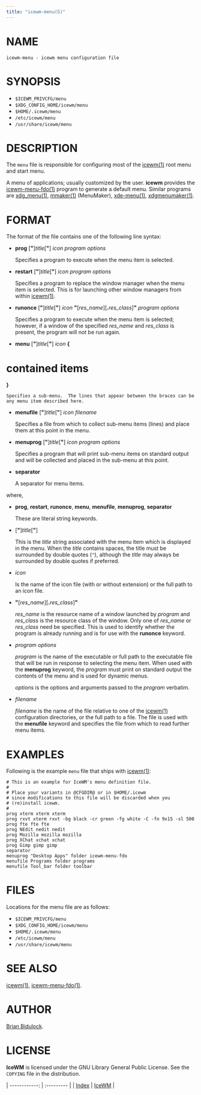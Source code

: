 ```yaml
---
title: "icewm-menu(5)"
---
```

# NAME

    icewm-menu - icewm menu configuration file

# SYNOPSIS

- `$ICEWM_PRIVCFG/menu`
- `$XDG_CONFIG_HOME/icewm/menu`
- `$HOME/.icewm/menu`
- `/etc/icewm/menu`
- `/usr/share/icewm/menu`

# DESCRIPTION

The `menu` file is responsible for configuring most of the [icewm(1)](icewm.md)
root menu and start menu.

A menu of applications; usually customized by the user.  **icewm**
provides the [icewm-menu-fdo(1)](icewm-menu-fdo.md) program to generate a default menu.
Similar programs are [xdg\_menu(1)](https://manned.org/xdg_menu.1), [mmaker(1)](https://manned.org/mmaker.1) (MenuMaker),
[xde-menu(1)](https://manned.org/xde-menu.1), [xdgmenumaker(1)](https://manned.org/xdgmenumaker.1).

# FORMAT

The format of the file contains one of the following line syntax:

- **prog** \[**"**\]_title_\[**"**\] _icon_ _program_ _options_

    Specifies a program to execute when the menu item is selected.

- **restart** \[**"**\]_title_\[**"**\] _icon_ _program_ _options_

    Specifies a program to replace the window manager when the menu item is
    selected.  This is for launching other window managers from within
    [icewm(1)](icewm.md).

- **runonce** \[**"**\]_title_\[**"**\] _icon_ **"**\[_res\_name_\]\[**.**_res\_class_\]**"** _program_ _options_

    Specifies a program to execute when the menu item is selected; however,
    if a window of the specified _res\_name_ and _res\_class_ is present,
    the program will not be run again.

- **menu** \[**"**\]_title_\[**"**\] _icon_ **{**
 # contained items
 **}**

    Specifies a sub-menu.  The lines that appear between the braces can be
    any menu item described here.

- **menufile** \[**"**\]_title_\[**"**\] _icon_ _filename_

    Specifies a file from which to collect sub-menu items (lines) and place
    them at this point in the menu.

- **menuprog** \[**"**\]_title_\[**"**\] _icon_ _program_ _options_

    Specifies a program that will print sub-menu items on standard output
    and will be collected and placed in the sub-menu at this point.

- **separator**

    A separator for menu items.

where,

- **prog**, **restart**, **runonce**, **menu**, **menufile**,
**menuprog**, **separator**

    These are literal string keywords.

- \[**"**\]_title_\[**"**\]

    This is the _title_ string associated with the menu item which is
    displayed in the menu.  When the _title_ contains spaces, the title
    must be surrounded by double quotes (`"`), although the _title_ may
    always be surrounded by double quotes if preferred.

- _icon_

    Is the name of the icon file (with or without extension) or the full
    path to an icon file.

- **"**\[_res\_name_\]\[**.**_res\_class_\]**"**

    _res\_name_ is the resource name of a window launched by _program_ and
    _res\_class_ is the resource class of the window.  Only one of
    _res\_name_ or _res\_class_ need be specified.  This is used to identify
    whether the program is already running and is for use with the
    **runonce** keyword.

- _program_ _options_

    _program_ is the name of the executable or full path to the executable file that will
    be run in response to selecting the menu item.  When used with the
    **menuprog** keyword, the _program_ must print on standard output the
    contents of the menu and is used for dynamic menus.

    _options_ is the options and arguments passed to the _program_
    verbatim.

- _filename_

    _filename_ is the name of the file relative to one of the [icewm(1)](icewm.md)
    configuration directories, or the full path to a file.  The file is used
    with the **menufile** keyword and specifies the file from which to read
    further menu items.

# EXAMPLES

Following is the example `menu` file that ships with [icewm(1)](icewm.md):

    # This is an example for IceWM's menu definition file.
    #
    # Place your variants in @CFGDIR@ or in $HOME/.icewm
    # since modifications to this file will be discarded when you
    # (re)install icewm.
    #
    prog xterm xterm xterm
    prog rxvt xterm rxvt -bg black -cr green -fg white -C -fn 9x15 -sl 500
    prog fte fte fte
    prog NEdit nedit nedit
    prog Mozilla mozilla mozilla
    prog XChat xchat xchat
    prog Gimp gimp gimp
    separator
    menuprog "Desktop Apps" folder icewm-menu-fdo
    menufile Programs folder programs
    menufile Tool_bar folder toolbar

# FILES

Locations for the menu file are as follows:

- `$ICEWM_PRIVCFG/menu`
- `$XDG_CONFIG_HOME/icewm/menu`
- `$HOME/.icewm/menu`
- `/etc/icewm/menu`
- `/usr/share/icewm/menu`

# SEE ALSO

[icewm(1)](icewm.md),
[icewm-menu-fdo(1)](icewm-menu-fdo.md).

# AUTHOR

[Brian Bidulock](mailto:bidulock@openss7.org).

# LICENSE

**IceWM** is licensed under the GNU Library General Public License.
See the `COPYING` file in the distribution.

| ------------: | :--------- |
| [Index](/man) | [IceWM](/) |
